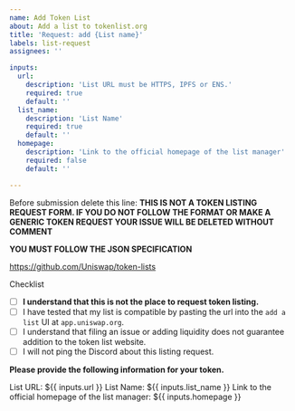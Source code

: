 ```yaml
---
name: Add Token List
about: Add a list to tokenlist.org
title: 'Request: add {List name}'
labels: list-request
assignees: ''

inputs:
  url:
    description: 'List URL must be HTTPS, IPFS or ENS.'
    required: true
    default: ''
  list_name:
    description: 'List Name'
    required: true
    default: ''
  homepage:
    description: 'Link to the official homepage of the list manager'
    required: false
    default: ''

---
```


Before submission delete this line:
**THIS IS NOT A TOKEN LISTING REQUEST FORM. IF YOU DO NOT FOLLOW THE FORMAT OR MAKE A GENERIC TOKEN REQUEST YOUR ISSUE WILL BE DELETED WITHOUT COMMENT**

**YOU MUST FOLLOW THE JSON SPECIFICATION**

https://github.com/Uniswap/token-lists

Checklist
- [ ] **I understand that this is not the place to request token listing.**
- [ ] I have tested that my list is compatible by pasting the url into the `add a list` UI at `app.uniswap.org`.
- [ ] I understand that filing an issue or adding liquidity does not guarantee addition to the token list website.
- [ ] I will not ping the Discord about this listing request.

**Please provide the following information for your token.**

List URL: ${{ inputs.url }}
List Name: ${{ inputs.list_name }}
Link to the official homepage of the list manager: ${{ inputs.homepage }}